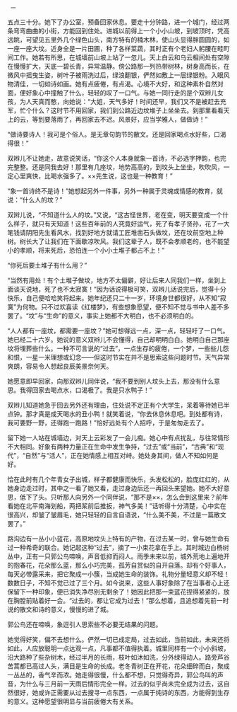      一 

   五点三十分。她下了办公室，预备回家休息。要走十分钟路，进一个城门，经过两条弯弯曲曲的小街，方能回到住处。进城以前得上一个小小山坡，到坡顶时，凭高远眺，可望见五里外几个绿色山头，南方特有的楠木林，使山头显得胖圆圆的，如一座一座大坟。近身全是一片田圃，种了各样菜蔬，其时正有个老妇人躬腰在畦町间工作。她若有所思，在城墙前山坡上站了一忽儿。天上白云和乌云相间处有空隙在慢慢扩大，天底一碧长青，异常温静。傍公路那一列热带树林，树身高而长，在微风中摇曳生姿，树叶子被雨洗过后，绿浪翻银，俨然如敷上一层绿银粉。入眼风物清佳，一切如诗如画。她有点疲倦，有点渴。心境不大好，和这种素朴自然对面，便好象心中撞触了什么，轻轻的叹了一口气。与她一同行走的是个双辫儿女孩，为人天真而憨，向她说：“大姐，天气多好！时间还早，我们又不是被赶去充军，忙个什么？这时节不用回家，我们到公路近边坟堆子上坐坐去。到那里看看天上的云，等到要落雨了，再回家去不迟。风景好，应当学雅人，做做诗！”

   “做诗要诗人！我可是个俗人。是无章句韵节的散文。还是回家喝点水好些，口渴得很！” 

   双辫儿不让她走，故意说笑话，“你这个人本身就象一首诗，不必选字押韵，也完完整整。还是同我去好！那里有几座坟，地势高高的，到坟头上坐坐，吹吹风，一定心里爽快，比喝水强多了。××先生说，这也是一种教育！”

   “象一首诗终不是诗！”她想起另外一件事，另外一种属于灵魂或情感的教育，就说：“什么人的坟？” 

   双辫儿说，“不知道什么人的坟。”又说，“这古怪世界，老在变，明天要变成一个什么样子，就只有天知道！这些百年前的人究竟好运气，死了有孝子贤孙，花了一大笔钱请阴阳先生看风水，找到好地方就请工匠堆凿石头做坟，还在坟前空地上种树。树长大了让我们在下面歇凉吹风。我们这辈子人，既不会孝顺老的，也不能望小的孝顺，将来死后，恐怕连一个小小土堆子都占不上！”

   “你死后要土堆子有什么用？” 

   “当然有用处！有个土堆子做坟，地方不太偏僻，好让后来人同我们一样，坐到上面谈天说地，死了也不太寂寞！”因为话说得极可笑，双辫儿话说完后，觉得十分快乐，自己便哈哈笑将起来。她年纪还只二十一岁，环境身世都很好，从不知“寂寞”为何物。只不过欢喜读《红楼梦》，有些想象愿望，便不知不觉与书中人差不多罢了。“坟”与“生命”的意义，事实上她都不大明白，也不必须明白的。

   “人人都有一座坟，都需要一座坟？”她可想得远一点，深一点，轻轻吁了一口气。她已经二十六岁。她说的意义双辫儿不会懂得，自己却明明白白。她明白自己那座坟将埋葬些什么。一种不可言说的“过去”，一点生存的疲倦，一个梦，一些些儿怨和恨，一星一米理想或幻念——但这时节实在并不是思索这些问题时节。天气异常爽朗，容易令人想起良辰美景奈何天。

   她愿意即早回家，向那双辫儿同伴说，“我不要到别人坟头上去，那没有什么意思。我得回家去喝点水，口渴极了。我是只水鸭子！” 

   双辫儿知道她急于回去另外还有理由，住处说不定正有个大学生，呆着等待她已半点钟。那才真是成天喝水的丑小鸭！就笑着说，“你去休息休息吧。到处都有诗，我可要野一野，还得跑一跑路！”恰好远处有个人招呼，于是匆匆走去了。 

   留下她一人站在城墙边，对天上云彩发了一会儿痴。她心中有点扰乱，与往常情形不大相同。好象有两种力量正在生命中发生争持，“过去”或“当前”，“古典”和“现代”，“自然”与“活人”，正在她情感上相互对峙。她处身其间，做人不知如何是好。

   恰在此时有几个年青女子出城，样子都健康而快乐，头发松松的，脸庞红红的，从她身边走过时，其中之一看了她又看，走过身边后还一再回头来望她。她不大好意思，低下了头。只听那人向另外一个同伴说，“那不是××，怎么会到这里来？前年看她在北平南海划船，两把桨前后推扳，神气多美！”话听得十分清楚，心中实在很高兴，却皱了皱眉毛，她只轻轻的自言自语说，“什么美不美，不过是一篇散文罢了。”

   路沟边有一丛小小蓝花，高原地坟头上特有的产物，在过去某一时，曾与她生命有过一种希奇的联合。她记起这种“过去”，摘了一小束花拿在手上。其时城边白杨树丛中，正有一只郭公鸟啼唤，声音低抑而闷人。雨季未来以前，城外荒地上遍地开的抱春花，花朵那么蓝，那么小巧完美，孤芳自赏似的自开自落。却有个好事人，每天必带露采来，把它聚成一小簇，当成她生命的装饰。礼物分量轻意义却不轻！数数日子，不知不觉已过了三个月。如今说来，这些人事好象除了在当事者心上还保留下一种印象，便已消失净尽别无剩余了！她因此把那一束蓝花捏得紧紧的，放在胸膛前贴着好一会。“过去的，都让它成为过去！”那么想着，且追想着先前一时说的散文和诗的意义，慢慢的进了城。

   郭公鸟还在啼唤，象逗引人思索些不必要无结果的问题。 

   她觉得好笑，偏不去想什么。俨然一切已成定局，过去如此，当前如此，未来还将如此，人应放聪明一点达观一点，凡事都不值得执着。城里同样有一个小小斜坡，沿大路种了些杂树木，经过半月的长雨，枝叶如沐如洗，分外绿得动人。路旁芦谷苦蒿都已高过人头，满目是生命的长成。老冬青树正在开花，花朵细碎而白，聚成一丛丛的，香气辛而浓。她走得很慢，什么都不想，只觉得奇异，郭公鸟叫的声音，为什么与三月前一天雨后情形完全一样。过去的似乎尚未完全成为过去，这自然很好，她或许正需要从过去搜寻一点东西，一点属于纯诗的东西，方能得到生存的意义。这种愿望很明显与当前疲倦大有关系。 


